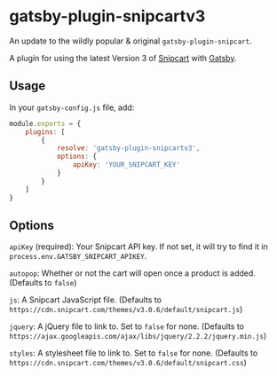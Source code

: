 # gatsby-plugin-snipcartv3

An update to the wildly popular & original `gatsby-plugin-snipcart`.

A plugin for using the latest Version 3 of [Snipcart](https://snipcart.com/) with [Gatsby](https://www.gatsbyjs.org/).

## Usage

In your `gatsby-config.js` file, add:

```javascript
module.exports = {
	plugins: [
		{
			resolve: 'gatsby-plugin-snipcartv3',
			options: {
				apiKey: 'YOUR_SNIPCART_KEY'
			}
		}
	]
}
```

## Options

`apiKey` (required): Your Snipcart API key. If not set, it will try to find it in `process.env.GATSBY_SNIPCART_APIKEY`.

`autopop`: Whether or not the cart will open once a product is added. (Defaults to `false`)

`js`: A Snipcart JavaScript file. (Defaults to `https://cdn.snipcart.com/themes/v3.0.6/default/snipcart.js`)

`jquery`: A jQuery file to link to. Set to `false` for none. (Defaults to `https://ajax.googleapis.com/ajax/libs/jquery/2.2.2/jquery.min.js`)

`styles`: A stylesheet file to link to. Set to `false` for none. (Defaults to `https://cdn.snipcart.com/themes/v3.0.6/default/snipcart.css`)

